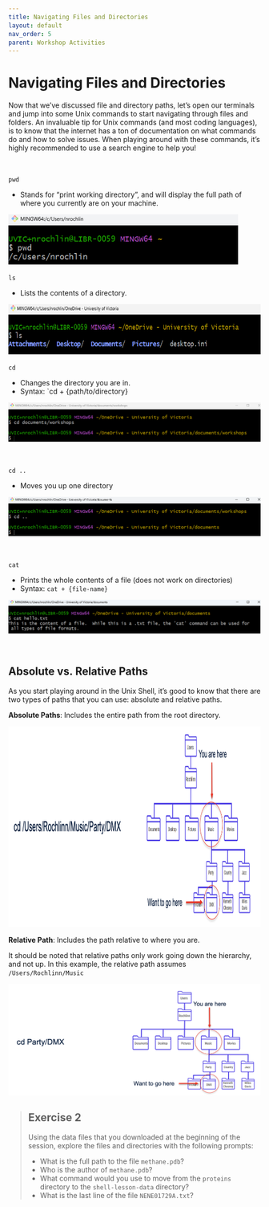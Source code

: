 ```yaml
---
title: Navigating Files and Directories
layout: default
nav_order: 5
parent: Workshop Activities
---
```


# Navigating Files and Directories

Now that we’ve discussed file and directory paths, let’s open our terminals and jump into some
Unix commands to start navigating through files and folders. An
invaluable tip for Unix commands (and most coding languages), is to know
that the internet has a ton of documentation on what commands do and how
to solve issues. When playing around with these commands, it’s highly
recommended to use a search engine to help you!

<br>

`pwd`

-   Stands for “print working directory”, and will display the full path
    of where you currently are on your machine.

<img src="images/pwd.png" height="100" />

<br>

`ls`

-   Lists the contents of a directory.

<img src="images/ls.png" height="100" />

<br>

`cd`

-   Changes the directory you are in.
-   Syntax: \`cd + {path/to/directory}

![](images/cd.png)

<br>

`cd ..`

-   Moves you up one directory

![](images/cd2.png)

<br>

`cat`

-   Prints the whole contents of a file (does not work on directories)
-   Syntax: `cat + {file-name}`

![](images/cat.png)

<br>

## Absolute vs. Relative Paths

As you start playing around in the Unix Shell, it’s good to know that
there are two types of paths that you can use: absolute and relative
paths.

**Absolute Paths**: Includes the entire path from the root directory.

<img src="images/absolute-path.png" height="400" /> <br>

**Relative Path**: Includes the path relative to where you are.

It should be noted that relative paths only work going down the
hierarchy, and not up. In this example, the relative path assumes
`/Users/Rochlinn/Music`

![](images/relative-path.png)

> ## **Exercise 2**
>
> Using the data files that you downloaded at the beginning of the
> session, explore the files and directories with the following prompts:
>
> *  What is the full path to the file `methane.pdb`?
> *  Who is the author of `methane.pdb`?
> *  What command would you use to move from the `proteins` directory
>     to the `shell-lesson-data` directory?
> *  What is the last line of the file `NENE01729A.txt`?
